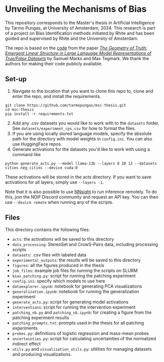 # Unveiling the Mechanisms of Bias
This repository corresponds to the Master's thesis in Artificial Intelligence by Tarmo Pungas, at University of Amsterdam, 2024. This research is part of a project on Bias Identification methods initiated by Rhite and has been guided and supervised by Rhite and the University of Amsterdam.

The repo is based on the [code](https://github.com/saprmarks/geometry-of-truth/tree/nnsight) from the paper <a href="https://arxiv.org/abs/2310.06824">*The Geometry of Truth: Emergent Linear Structure in Large Language Model Representations of True/False Datasets*</a> by Samuel Marks and Max Tegmark. We thank the authors for making their code publicly available.

## Set-up
1. Navigate to the location that you want to clone this repo to, clone and enter the repo, and install the requirements.
```
git clone https://github.com/tarmopungas/msc-thesis.git
cd msc-thesis
pip install -r requirements.txt
```
2. Add any .csv datasets you would like to work with to the `datasets` folder. See `datasets/experiment_cps.csv` for how to format the files.
3. If you are using locally stored language models, specify the absolute path for the directory with model weights in `config.ini`. You can also use HuggingFace repos. 
4. Generate activations for the datasets you'd like to work with using a command like
```
python generate_acts.py --model llama-13b --layers 8 10 12 --datasets cities neg_cities --device cuda:0
```
These activations will be stored in the acts directory. If you want to save activations for all layers, simply use `--layers -1`.

Note that it is also possible to use [NNsight](https://nnsight.net/) to run inference remotely. To do this, join the NDIF Discord community and request an API key. You can then use `--device remote` when running any of the scripts.

## Files
This directory contains the following files:
* `acts`: the activations will be saved to this directory
* `data_processing`: StereoSet and CrowS-Pairs data, including processing scripts
* `datasets`: .csv files with labeled data
* `experimental_outputs`: the results will be saved to this directory
* `figures`: all the figures produced in the thesis
* `job_files`: example job files for running the scripts on SLURM
* `bias_patching.py`: script for running the patching experiment
* `config.ini`: specify which models to use here
* `dataexplorer.ipynb`: notebook for generating PCA visualizations
* `generalization.ipynb`: notebook for running the generalization experiment
* `generate_acts.py`: script for generating model activations
* `interventions`: script for running the intervention experiment
* `patching_nb.py` and `patching_nb.ipynb`: for creating a figure from the patching experiment results
* `patching_prompts.txt`: prompts used in the thesis for all patching experiments
* `probes.py`: definitions of logistic regression and mass-mean probes
* `uncertainties.py`: script for calculating uncertainties of the normalized indirect effect
* `utils.py` and `visualization_utils.py`: utilities for managing datasets and producing visualizations.
